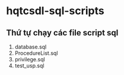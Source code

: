 # hqtcsdl-sql-scripts

## Thứ tự chạy các file script sql

1. database.sql
2. ProcedureList.sql
3. privilege.sql
4. test_usp.sql

